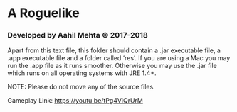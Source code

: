 # A Roguelike
### Developed by Aahil Mehta © 2017-2018

Apart from this text file, this folder should contain a .jar executable file, a .app executable file and a folder called ‘res’. 
If you are using a Mac you may run the .app file as it runs smoother. 
Otherwise you may use the .jar file which runs on all operating systems with JRE 1.4+.

NOTE: 
Please do not move any of the source files.

Gameplay Link: https://youtu.be/tPg4ViQrUrM
